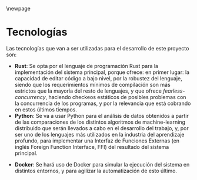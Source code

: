 \newpage
# Tecnologías
Las tecnologías que van a ser utilizadas para el desarrollo de este proyecto son:

- **Rust**: Se opta por el lenguaje de programación Rust para la implementación del sistema principal, porque ofrece: en primer lugar: la capacidad de editar código a bajo nivel, por la robustez del lenguaje, siendo que los requerimientos mínimos de compilación son más estrictos que la mayoría del resto de lenguajes, y que ofrece *fearless-concurrency*, haciendo checkeos estáticos de posibles problemas con la concurrencia de los programas, y por la relevancia que está cobrando en estos últimos tiempos.
- **Python**: Se va a usar Python para el análisis de datos obtenidos a partir de las comparaciones de los distintos algoritmos de machine-learning distribuido que serán llevados a cabo en el desarrollo del trabajo, y, por ser uno de los lenguajes más utilizados en la industria del aprendizaje profundo, para implementar una Interfaz de Funciones Externas (en inglés Foreign Function Interface, FFI) del resultado del sistema principal.
<!-- - **C/C++**: Se implementará, así como en Python, una interfaz que permita la utilización del sistema desarrollado en Rust, en los lenguajes C y C++. -->
- **Docker**: Se hará uso de Docker para simular la ejecución del sistema en distintos entornos, y para agilizar la automatización de esto último.
